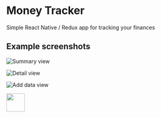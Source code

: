 # Money Tracker 

Simple React Native / Redux app for tracking your finances


## Example screenshots

![Summary view](https://user-images.githubusercontent.com/25671855/46214521-9870b000-c2f8-11e8-9a54-51aedad642db.png)

![Detail view](https://user-images.githubusercontent.com/25671855/46214522-9870b000-c2f8-11e8-95f7-f5244820f373.png)

![Add data view](https://user-images.githubusercontent.com/25671855/46214520-9870b000-c2f8-11e8-9ab8-3ef24b9ee650.png)

<img src="https://user-images.githubusercontent.com/25671855/46214520-9870b000-c2f8-11e8-9ab8-3ef24b9ee650.png" width="48">
